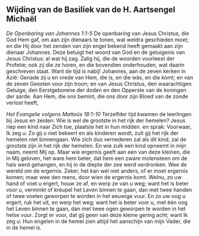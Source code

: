 ## Wijding van de Basiliek van de H. Aartsengel Michaël

*De Openbaring van Johannes 1:1-5*
De openbaring van Jesus Christus, die God Hem gaf, om aan zijn dienaars te tonen, wat weldra geschieden moet; en die Hij door het zenden van zijn engel bekend heeft gemaakt aan zijn dienaar Johannes. Deze betuigt het woord van God en de getuigenis van Jesus Christus: al wat hij zag. Zalig hij, die de woorden voorleest der Profetie; ook zij die ze horen, en die bovendien onderhouden, wat daarin geschreven staat. Want de tijd is nabij! Johannes, aan de zeven kerken in Azië: Genade zij u en vrede van Hem, die is, en die wàs, en die kòmt; en van de zeven Geesten voor zijn troon; en van Jesus Christus, den waarachtigen Getuige, den Eerstgeborene der doden en den Opperste van de koningen der aarde. Aan Hem, die ons bemint, die ons door zijn Bloed van de zonde verlost heeft, 

*Het Evangelie volgens Matteüs 18:1-10*
Terzelfder tijd kwamen de leerlingen bij Jesus en zeiden: Wie is wel de grootste in het rijk der hemelen? Jesus riep een kind naar Zich toe, plaatste het in hun midden. en sprak: Voorwaar, Ik zeg u: Zo gij u niet bekeert en als kinderen wordt, zult gij het rijk der hemelen niet binnengaan. Wie zich dus vernederen zal als dit kind, zal de grootste zijn in het rijk der hemelen. En wie zulk een kind opneemt in mijn naam, neemt Mij op. Maar wie ergernis geeft aan een van deze kleinen, die in Mij geloven, het ware hem beter, dat hem een zware molensteen om de hals werd gehangen, en hij in de diepte der zee werd verdronken. Wee de wereld om de ergernis. Zeker, het kan wel niet anders, of er moet ergernis komen; maar wee den mens, door wien de ergernis komt. Welnu, zo uw hand of voet u ergert, houw ze af, en werp ze van u weg; want het is beter voor u, verminkt of kreupel het Leven binnen te gaan, dan met twee handen of twee voeten geworpen te worden in het eeuwige vuur. En zo uw oog u ergert, ruk het uit, en werp het weg; want het is beter voor u, met één oog het Leven binnen te gaan, dan met twee ogen geworpen te worden in het helse vuur. Zorgt er voor, dat gij geen van deze kleine gering acht; want Ik zeg u: Hun engelen in de hemel zien altijd het aanschijn van mijn Vader, die in de hemel is. 

